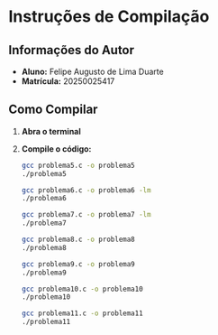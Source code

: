 # Instruções de Compilação

## Informações do Autor

* **Aluno:** Felipe Augusto de Lima Duarte
* **Matrícula:** 20250025417

## Como Compilar

1.  **Abra o terminal** 
2.  **Compile o código:**

    ```bash
    gcc problema5.c -o problema5 
    ./problema5
    ```
    ```bash
    gcc problema6.c -o problema6 -lm
    ./problema6
    ```
    ```bash
    gcc problema7.c -o problema7 -lm
    ./problema7
    ```
    ```bash
    gcc problema8.c -o problema8
    ./problema8
    ```
    ```bash
    gcc problema9.c -o problema9
    ./problema9
    ```
    ```bash
    gcc problema10.c -o problema10
    ./problema10
    ```
    ```bash
    gcc problema11.c -o problema11
    ./problema11
    ```
    
